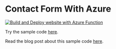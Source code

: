 # Contact Form With Azure

[![Build and Deploy website with Azure Function](https://github.com/dsanchezcr/ContactFormWithAzure/actions/workflows/main_contactformwithazure.yml/badge.svg)](https://github.com/dsanchezcr/ContactFormWithAzure/actions/workflows/main_contactformwithazure.yml)

Try the sample code [here](https://purple-sky-05cd51e0f.3.azurestaticapps.net/Index.html).

Read the blog post about this sample code [here](https://dsanchezcr.com/blog/building-a-contact-form-with-azure).